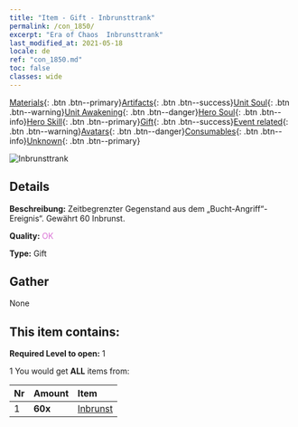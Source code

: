 ```yaml
---
title: "Item - Gift - Inbrunsttrank"
permalink: /con_1850/
excerpt: "Era of Chaos  Inbrunsttrank"
last_modified_at: 2021-05-18
locale: de
ref: "con_1850.md"
toc: false
classes: wide
---
```

 [Materials](/ItemsDE/){: .btn .btn--primary}[Artifacts](/ItemsDE/Artifacts/){: .btn .btn--success}[Unit Soul](/ItemsDE/UnitSoul/){: .btn .btn--warning}[Unit Awakening](/ItemsDE/UnitAwakening/){: .btn .btn--danger}[Hero Soul](/ItemsDE/HeroSoul/){: .btn .btn--info}[Hero Skill](/ItemsDE/HeroSkill/){: .btn .btn--primary}[Gift](/ItemsDE/Gift/){: .btn .btn--success}[Event related](/ItemsDE/Events/){: .btn .btn--warning}[Avatars](/ItemsDE/Avatars/){: .btn .btn--danger}[Consumables](/ItemsDE/Consumables/){: .btn .btn--info}[Unknown](/ItemsDE/Unknown/){: .btn .btn--primary}

 ![Inbrunsttrank](/images/t/i_907473.png)

## Details
 **Beschreibung:** Zeitbegrenzter Gegenstand aus dem „Bucht-Angriff“-Ereignis“. Gewährt 60 Inbrunst.

 **Quality:** <span style="color: #DA70D6">OK</span>

 **Type:** Gift

## Gather

  None

## This item contains:

 **Required Level to open:** 1

 1 You would get **ALL** items  from:

  | Nr | Amount |     Item    |
  |:---|:-------|:------------|
  | 1 |  **60x** | [Inbrunst](/ItemsDE/con_954/) |  | 
